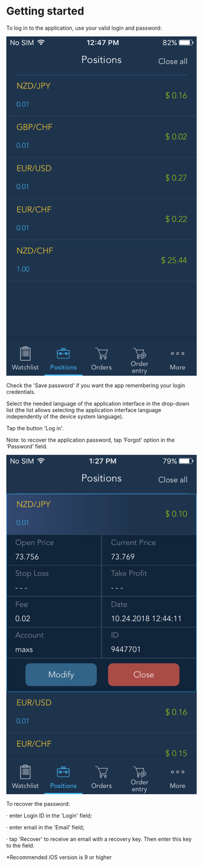 # Getting started

To log in to the application, use your valid login and password:

![](../../../../.gitbook/assets/1.PNG)


Check the 'Save password' if you want the app remembering your login credentials.

Select the needed language of the application interface in the drop-down list \(the list allows selecting the application interface language independently of the device system language\).

Tap the button 'Log in'.

Note: to recover the application password, tap ‘Forgot’ option in the ‘Password’ field.

![](../../../../.gitbook/assets/2.PNG)


To recover the password:

·         enter Login ID in the 'Login' field;

·         enter email in the 'Email' field;

·         tap 'Recover' to receive an email with a recovery key. Then enter this key to the field.

\*Recommended iOS version is 9 or higher

